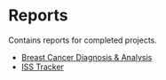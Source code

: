 # Reports

Contains reports for completed projects.

* [Breast Cancer Diagnosis & Analysis](https://github.com/pranjaladhi/reports/tree/main/diagnosis_api)
* [ISS Tracker](https://github.com/pranjaladhi/reports/tree/main/iss_tracker)
